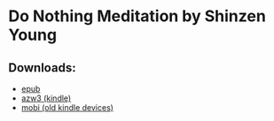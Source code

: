 # Do Nothing Meditation by Shinzen Young

## Downloads:

- [epub](https://github.com/atrahhdis/donothing/raw/master/various/do%20nothing%20(Shinzen%20Young)/ebooks/Do%20Nothing%20Technique%20-%20Shinzen%20Young.epub)
- [azw3 (kindle)](https://github.com/atrahhdis/donothing/raw/master/various/do%20nothing%20(Shinzen%20Young)/ebooks/Do%20Nothing%20Technique%20-%20Shinzen%20Young.azw3)
- [mobi (old kindle devices)](https://github.com/atrahhdis/donothing/raw/master/various/do%20nothing%20(Shinzen%20Young)/ebooks/Do%20Nothing%20Technique%20-%20Shinzen%20Young.mobi)
